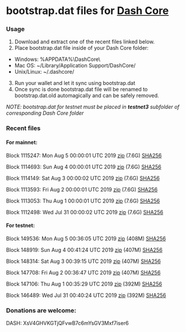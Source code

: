# bootstrap.dat files for [Dash Core](https://www.dash.org)

### Usage

1. Download and extract one of the recent files linked below.
2. Place bootstrap.dat file inside of your Dash Core folder:
 - Windows: %APPDATA%\DashCore\
 - Mac OS: ~/Library/Application Support/DashCore/
 - Unix/Linux: ~/.dashcore/
3. Run your wallet and let it sync using bootstrap.dat
4. Once sync is done bootstrap.dat file will be renamed to bootstrap.dat.old automagically and can be safely removed.

_NOTE: bootstrap.dat for testnet must be placed in **testnet3** subfolder of corresponding Dash Core folder_

### Recent files

#### For mainnet:

Block 1115247: Mon Aug  5 00:00:01 UTC 2019 [zip](https://dash-bootstrap.ams3.digitaloceanspaces.com/mainnet/2019-08-05/bootstrap.dat.zip) (7.6G) [SHA256](https://dash-bootstrap.ams3.digitaloceanspaces.com/mainnet/2019-08-05/sha256.txt)

Block 1114693: Sun Aug  4 00:00:01 UTC 2019 [zip](https://dash-bootstrap.ams3.digitaloceanspaces.com/mainnet/2019-08-04/bootstrap.dat.zip) (7.6G) [SHA256](https://dash-bootstrap.ams3.digitaloceanspaces.com/mainnet/2019-08-04/sha256.txt)

Block 1114149: Sat Aug  3 00:00:02 UTC 2019 [zip](https://dash-bootstrap.ams3.digitaloceanspaces.com/mainnet/2019-08-03/bootstrap.dat.zip) (7.6G) [SHA256](https://dash-bootstrap.ams3.digitaloceanspaces.com/mainnet/2019-08-03/sha256.txt)

Block 1113593: Fri Aug  2 00:00:01 UTC 2019 [zip](https://dash-bootstrap.ams3.digitaloceanspaces.com/mainnet/2019-08-02/bootstrap.dat.zip) (7.6G) [SHA256](https://dash-bootstrap.ams3.digitaloceanspaces.com/mainnet/2019-08-02/sha256.txt)

Block 1113053: Thu Aug  1 00:00:01 UTC 2019 [zip](https://dash-bootstrap.ams3.digitaloceanspaces.com/mainnet/2019-08-01/bootstrap.dat.zip) (7.6G) [SHA256](https://dash-bootstrap.ams3.digitaloceanspaces.com/mainnet/2019-08-01/sha256.txt)

Block 1112498: Wed Jul 31 00:00:02 UTC 2019 [zip](https://dash-bootstrap.ams3.digitaloceanspaces.com/mainnet/2019-07-31/bootstrap.dat.zip) (7.6G) [SHA256](https://dash-bootstrap.ams3.digitaloceanspaces.com/mainnet/2019-07-31/sha256.txt)


#### For testnet:

Block 149536: Mon Aug  5 00:36:05 UTC 2019 [zip](https://dash-bootstrap.ams3.digitaloceanspaces.com/testnet/2019-08-05/bootstrap.dat.zip) (408M) [SHA256](https://dash-bootstrap.ams3.digitaloceanspaces.com/testnet/2019-08-05/sha256.txt)

Block 148919: Sun Aug  4 00:41:24 UTC 2019 [zip](https://dash-bootstrap.ams3.digitaloceanspaces.com/testnet/2019-08-04/bootstrap.dat.zip) (407M) [SHA256](https://dash-bootstrap.ams3.digitaloceanspaces.com/testnet/2019-08-04/sha256.txt)

Block 148314: Sat Aug  3 00:39:15 UTC 2019 [zip](https://dash-bootstrap.ams3.digitaloceanspaces.com/testnet/2019-08-03/bootstrap.dat.zip) (407M) [SHA256](https://dash-bootstrap.ams3.digitaloceanspaces.com/testnet/2019-08-03/sha256.txt)

Block 147708: Fri Aug  2 00:36:47 UTC 2019 [zip](https://dash-bootstrap.ams3.digitaloceanspaces.com/testnet/2019-08-02/bootstrap.dat.zip) (407M) [SHA256](https://dash-bootstrap.ams3.digitaloceanspaces.com/testnet/2019-08-02/sha256.txt)

Block 147106: Thu Aug  1 00:35:29 UTC 2019 [zip](https://dash-bootstrap.ams3.digitaloceanspaces.com/testnet/2019-08-01/bootstrap.dat.zip) (392M) [SHA256](https://dash-bootstrap.ams3.digitaloceanspaces.com/testnet/2019-08-01/sha256.txt)

Block 146489: Wed Jul 31 00:40:24 UTC 2019 [zip](https://dash-bootstrap.ams3.digitaloceanspaces.com/testnet/2019-07-31/bootstrap.dat.zip) (392M) [SHA256](https://dash-bootstrap.ams3.digitaloceanspaces.com/testnet/2019-07-31/sha256.txt)


### Donations are welcome:

DASH: XsV4GHVKGTjQFvwB7c6mYsGV3Mxf7iser6
